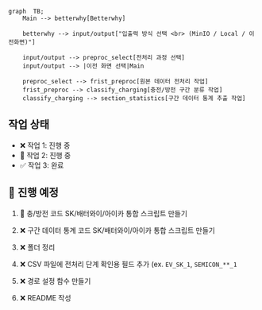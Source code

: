 ```mermaid
graph  TB;
    Main --> betterwhy[Betterwhy]
    
    betterwhy --> input/output["입출력 방식 선택 <br> (MinIO / Local / 이전화면)"] 

    input/output --> preproc_select[전처리 과정 선택]
    input/output --> |이전 화면 선택|Main

    preproc_select --> frist_preproc[원본 데이터 전처리 작업]
    frist_preproc --> classify_charging[충전/방전 구간 분류 작업]
    classify_charging --> section_statistics[구간 데이터 통계 추출 작업]
```

## 작업 상태
- ❌ 작업 1: 진행 중
- 🔄 작업 2: 진행 중
- ✅ 작업 3: 완료

## 📝 진행 예정
1. 🔄 충/방전 코드 SK/배터와이/아이카 통합 스크립트 만들기

2. ❌ 구간 데이터 통계 코드 SK/배터와이/아이카 통합 스크립트 만들기

3. ❌ 폴더 정리

4. ❌ CSV 파일에 전처리 단계 확인용 필드 추가 (ex. `EV_SK_1`, `SEMICON_**_1`

5. ❌ 경로 설정 함수 만들기

6. ❌ README 작성 
